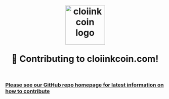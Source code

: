 <h1 align="center" style="margin-top: 1em; margin-bottom: 2em;">
  <p><a href="https://cloiinkcoin.com"><img alt="cloiinkcoin logo" src="./eth-transparent.png" alt="cloiinkcoin.com" width="125"></a></p>
  <p>👋 Contributing to cloiinkcoin.com!</p>
</h1>

### [Please see our GitHub repo homepage for latest information on how to contribute](https://github.com/cloiinkcoin/cloiinkcoin-org-website#how-to-contribute)
